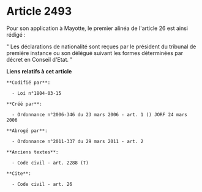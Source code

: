 # Article 2493

Pour son application à Mayotte, le premier alinéa de l'article 26 est ainsi rédigé : 

" Les déclarations de nationalité sont reçues par le président du tribunal de première instance ou son délégué suivant les
formes déterminées par décret en Conseil d'Etat. "

**Liens relatifs à cet article**

	**Codifié par**:

	  - Loi n°1804-03-15

	**Créé par**:

	  - Ordonnance n°2006-346 du 23 mars 2006 - art. 1 () JORF 24 mars 2006

	**Abrogé par**:

	  - Ordonnance n°2011-337 du 29 mars 2011 - art. 2

	**Anciens textes**:

	  - Code civil - art. 2288 (T)

	**Cite**:

	  - Code civil - art. 26
